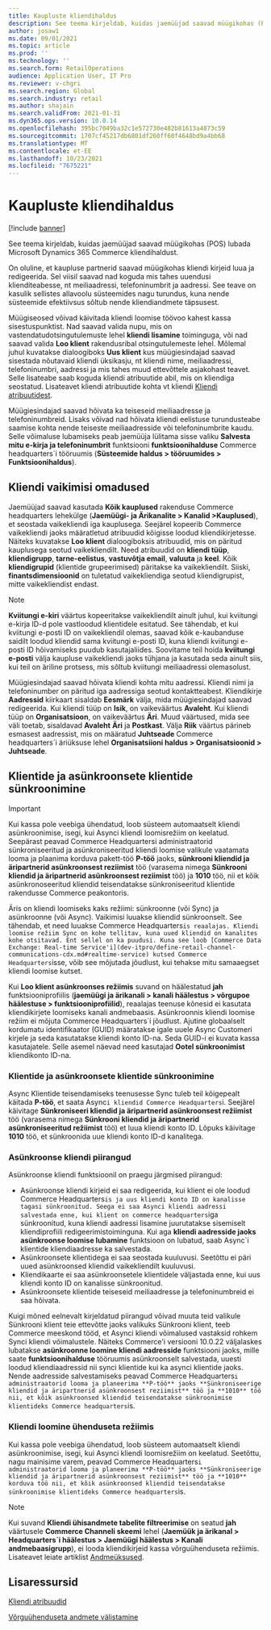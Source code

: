```yaml
---
title: Kaupluste kliendihaldus
description: See teema kirjeldab, kuidas jaemüüjad saavad müügikohas (POS) lubada Microsoft Dynamics 365 Commerce kliendihaldust.
author: josaw1
ms.date: 09/01/2021
ms.topic: article
ms.prod: ''
ms.technology: ''
ms.search.form: RetailOperations
audience: Application User, IT Pro
ms.reviewer: v-chgri
ms.search.region: Global
ms.search.industry: retail
ms.author: shajain
ms.search.validFrom: 2021-01-31
ms.dyn365.ops.version: 10.0.14
ms.openlocfilehash: 395bc7049ba32c1e572730e482b81613a4873c59
ms.sourcegitcommit: 1707cf45217db6801df260ff60f4648bd9a4bb68
ms.translationtype: MT
ms.contentlocale: et-EE
ms.lasthandoff: 10/23/2021
ms.locfileid: "7675221"
---
```

# <a name="customer-management-in-stores"></a>Kaupluste kliendihaldus

[!include [banner](includes/banner.md)]

See teema kirjeldab, kuidas jaemüüjad saavad müügikohas (POS) lubada Microsoft Dynamics 365 Commerce kliendihaldust.

On oluline, et kaupluse partnerid saavad müügikohas kliendi kirjeid luua ja redigeerida. Sel viisil saavad nad koguda mis tahes uuendusi klienditeabesse, nt meiliaadressi, telefoninumbrit ja aadressi. See teave on kasulik sellistes allavoolu süsteemides nagu turundus, kuna nende süsteemide efektiivsus sõltub nende kliendiandmete täpsusest.

Müügiseosed võivad käivitada kliendi loomise töövoo kahest kassa sisestuspunktist. Nad saavad valida nupu, mis on vastendatudotsingutulemuste lehel **kliendi lisamine** toiminguga, või nad saavad valida **Loo klient** rakendusribal otsingutulemeste lehel. Mõlemal juhul kuvatakse dialoogiboks **Uus klient** kus müügiesindajad saavad sisestada nõutavaid kliendi üksikasju, nt kliendi nime, meiliaadressi, telefoninumbri, aadressi ja mis tahes muud ettevõttele asjakohast teavet. Selle lisateabe saab koguda kliendi atribuutide abil, mis on kliendiga seostatud. Lisateavet kliendi atribuutide kohta vt kliendi [Kliendi atribuutidest](dev-itpro/customer-attributes.md).

Müügiesindajad saavad hõivata ka teiseseid meiliaadresse ja telefoninumbreid. Lisaks võivad nad hõivata kliendi eelistuse turundusteabe saamise kohta nende teiseste meiliaadresside või telefoninumbrite kaudu. Selle võimaluse lubamiseks peab jaemüüja lülitama sisse valiku **Salvesta mitu e-kirja ja telefoninumbrit** funktsiooni **funktsioonihalduse** Commerce headquarters`i tööruumis (**Süsteemide haldus \> tööruumides \> Funktsioonihaldus**).

## <a name="default-customer-properties"></a>Kliendi vaikimisi omadused

Jaemüüjad saavad kasutada **Kõik kauplused** rakenduse Commerce headquarters lehekülge (**Jaemüügi- ja Ärikanalite \> Kanalid \>Kauplused**), et seostada vaikekliendi iga kauplusega. Seejärel kopeerib Commerce vaikekliendi jaoks määratletud atribuudid kõigisse loodud kliendikirjetesse. Näiteks kuvatakse **Loo klient** dialoogiboksis atribuudid, mis on päritud kauplusega seotud vaikekliendilt. Need atribuudid on **kliendi tüüp**, **kliendigrupp**, **tarne-eelistus**, **vastuvõtja email**, **valuuta** ja **keel**. Kõik **kliendigrupid** (klientide grupeerimised) päritakse ka vaikekliendilt. Siiski, **finantsdimensioonid** on tuletatud vaikekliendiga seotud kliendigrupist, mitte vaikekliendist endast.

> [!NOTE]
> **Kviitungi e-kiri** väärtus kopeeritakse vaikekliendilt ainult juhul, kui kviitungi e-kirja ID-d pole vastloodud klientidele esitatud. See tähendab, et kui kviitungi e-posti ID on vaikekliendil olemas, saavad kõik e-kaubanduse saidilt loodud kliendid sama kviitungi e-posti ID, kuna kliendi kviitungi e-posti ID hõivamiseks puudub kasutajaliides. Soovitame teil hoida **kviitungi e-posti** välja kaupluse vaikekliendi jaoks tühjana ja kasutada seda ainult siis, kui teil on äriline protsess, mis sõltub kviitungi meiliaadressi olemasolust. 

Müügiesindajad saavad hõivata kliendi kohta mitu aadressi. Kliendi nimi ja telefoninumber on päritud iga aadressiga seotud kontaktteabest. Kliendikirje **Aadressid** kiirkaart sisaldab **Eesmärk** välja, mida müügiesindajad saavad redigeerida. Kui kliendi tüüp on **Isik**, on vaikeväärtus **Avaleht**. Kui kliendi tüüp on **Organisatsioon**, on vaikeväärtus **Äri**. Muud väärtused, mida see väli toetab, sisaldavad **Avaleht** **Äri** ja **Postkast**. Välja **Riik** väärtus pärineb esmasest aadressist, mis on määratud **Juhtseade** Commerce headquarters`i äriüksuse lehel **Organisatsiioni haldus \> Organisatsioonid \> Juhtseade**.

## <a name="sync-customers-and-async-customers"></a>Klientide ja asünkroonsete klientide sünkroonimine

> [!IMPORTANT]
> Kui kassa pole veebiga ühendatud, loob süsteem automaatselt kliendi asünkroonimise, isegi, kui Asynci kliendi loomisrežiim on keelatud. Seepärast peavad Commerce Headquartersi administraatorid sünkroniseeritud ja asünkroniseeritud kliendi loomise valikule vaatamata looma ja plaanima korduva pakett-töö **P-töö** jaoks, **sünkrooni kliendid ja äripartnerid asünkroonsest reziimist** töö (varasema nimega **Sünkrooni kliendid ja äripartnerid asünkroonsest reziimist** töö) ja **1010** töö, nii et kõik asünkronoseeritud kliendid teisendatakse sünkroniseeritud klientide rakendusse Commerce peakontoris.

Äris on kliendi loomiseks kaks režiimi: sünkroonne (või Sync) ja asünkroonne (või Async). Vaikimisi luuakse kliendid sünkroonselt. See tähendab, et need luuakse Commerce Headquarters`is reaalajas. Kliendi loomise režiim Sync on kohe tellitav, kuna uued kliendid on kanalites kohe otsitavad. Ent sellel on ka puudusi. Kuna see loob [Commerce Data Exchange: Real-time Service'i](dev-itpro/define-retail-channel-communications-cdx.md#realtime-service) kutsed Commerce Headquarters`isse, võib see mõjutada jõudlust, kui tehakse mitu samaaegset kliendi loomise kutset.

Kui **Loo klient asünkroonses režiimis** suvand on häälestatud **jah** funktsiooniprofiilis (**jaemüügi ja ärikanali \> kanali häälestus \> võrgupoe häälestuse \> funktsiooniprofiilid**), reaalajas teenuse kõnesid ei kasutata kliendikirjete loomiseks kanali andmebaasis. Asünkroonnis kliendi loomise režiim ei mõjuta Commerce Headquarters`i jõudlust. Ajutine globaalselt kordumatu identifikaator (GUID) määratakse igale uuele Async Customeri kirjele ja seda kasutatakse kliendi konto ID-na. Seda GUID-i ei kuvata kassa kasutajatele. Selle asemel näevad need kasutajad **Ootel sünkroonimist** kliendikonto ID-na. 

### <a name="convert-async-customers-to-sync-customers"></a>Klientide ja asünkroonsete klientide sünkroonimine

Async Klientide teisendamiseks teenusesse Sync tuleb teil kõigepealt käitada **P-töö**, et saata Async`i kliendid Commerce Headquarters`i. Seejärel käivitage **Sünkroniseeri kliendid ja äripartnerid asünkroonsest režiimist** töö (varasema nimega **Sünkrooni kliendid ja äripartnerid asünkroniseeritud režiimist** töö) et luua kliendi konto ID. Lõpuks käivitage **1010** töö, et sünkroonida uue kliendi konto ID-d kanalitega.

### <a name="async-customer-limitations"></a>Asünkroonse kliendi piirangud

Asünkroonse kliendi funktsioonil on praegu järgmised piirangud:

- Asünkroonse kliendi kirjeid ei saa redigeerida, kui klient ei ole loodud Commerce Headquarters`is ja uus kliendi konto ID on kanalisse tagasi sünkroonitud. Seega ei saa Asynci kliendi aadressi salvestada enne, kui klient on commerce headquarters`iga sünkroonitud, kuna kliendi aadressi lisamine juurutatakse sisemiselt kliendiprofiili redigeerimistoiminguna. Kui aga **kliendi aadresside jaoks asünkroonse loomise lubamine** funktsioon on lubatud, saab Async`i klientide kliendiaadresse ka salvestada.
- Asünkroonsete klientidega ei saa seostada kuuluvusi. Seetõttu ei päri uued asünkroonsed kliendid vaikekliendilt kuuluvusi.
- Kliendikaarte ei saa asünkroonsetele klientidele väljastada enne, kui uus kliendi konto ID on kanalisse sünkroonitud.
- Asünkroonsete klientide teiseseid meiliaadresse ja telefoninumbreid ei saa hõivata.

Kuigi mõned eelnevalt kirjeldatud piirangud võivad muuta teid valikule Sünkrooni klient teie ettevõtte jaoks valikuks Sünkrooni klient, teeb Commerce meeskond tööd, et Asynci kliendi võimalused vastaksid rohkem Synci kliendi võimalustele. Näiteks Commerce'i versiooni 10.0.22 väljalaskes lubatakse **asünkroonne loomine kliendi aadresside** funktsiooni jaoks, mille saate **funktsioonihalduse** tööruumis asünkroonselt salvestada, uuesti loodud kliendiaadressid nii synci klientide kui ka asynci klientide jaoks. Nende aadresside salvestamiseks peavad Commerce Headquarters`i administraatorid looma ja planeerima **P-töö** jaoks **Sünkroniseerige kliendid ja äripartnerid asünkroonsest reziimist** töö ja **1010** töö nii, et kõik asünkroonsed kliendid teisendatakse sünkroonimise klientideks Commerce headquarters`is.

### <a name="customer-creation-in-pos-offline-mode"></a>Kliendi loomine ühenduseta režiimis

Kui kassa pole veebiga ühendatud, loob süsteem automaatselt kliendi asünkroonimise, isegi, kui Asynci kliendi loomisrežiim on keelatud. Seetõttu, nagu mainisime varem, peavad Commerce Headquarters`i administraatorid looma ja planeerima **P-töö** jaoks **Sünkroniseerige kliendid ja äripartnerid asünkroonsest reziimist** töö ja **1010** korduva töö nii, et kõik asünkroonsed kliendid teisendatakse sünkroonimise klientideks Commerce headquarters`is.

> [!NOTE]
> Kui suvand **Kliendi ühisandmete tabelite filtreerimise** on seatud **jah** väärtusele **Commerce Channeli skeemi** lehel (**Jaemüük ja ärikanal \> Headquarters`i häälestus \> Jaemüügi häälestus \> Kanali andmebaasigrupp**), ei looda kliendikirjeid kassa võrguühenduseta režiimis. Lisateavet leiate artiklist [Andmeüksused](dev-itpro/implementation-considerations-cdx.md#offline-data-exclusion).

## <a name="additional-resources"></a>Lisaressursid

[Kliendi atribuudid](dev-itpro/customer-attributes.md)

[Võrguühenduseta andmete välistamine](dev-itpro/implementation-considerations-cdx.md#offline-data-exclusion)
